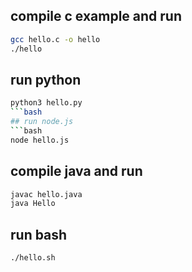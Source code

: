 ## compile c example and run
```bash
gcc hello.c -o hello
./hello
```
## run python
```bash
python3 hello.py
```bash
## run node.js
```bash
node hello.js
```
## compile java and run
```bash
javac hello.java
java Hello
```
## run bash
```bash
./hello.sh
```